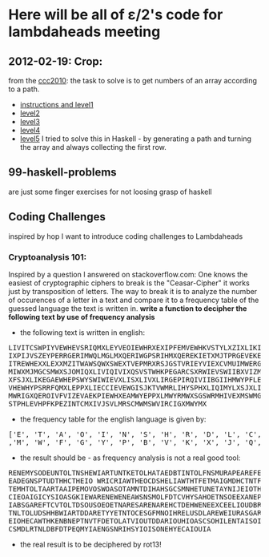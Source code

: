 # Here will be all of ε/2's code for lambdaheads meeting

## 2012-02-19: Crop:

from the [ccc2010](http://catcoder.catalyst.cc): the task to solve is to
get numbers of an array according to a path.
 * [instructions and level1](http://www.unet.univie.ac.at/~a0307893/downloads/description-level1.pdf)
 * [level2](http://www.unet.univie.ac.at/~a0307893/downloads/description-level2.pdf)
 * [level3](http://www.unet.univie.ac.at/~a0307893/downloads/description-level3.pdf)
 * [level4](http://www.unet.univie.ac.at/~a0307893/downloads/description-level4.pdf)
 * [level5](http://www.unet.univie.ac.at/~a0307893/downloads/description-level5.pdf)
I tried to solve this in Haskell - by generating a path and turning the array
and always collecting the first row.

## 99-haskell-problems
are just some finger exercises for not loosing grasp of haskell

## Coding Challenges
inspired by hop I want to introduce coding challenges to Lambdaheads

### Cryptoanalysis 101:
Inspired by a question I answered on stackoverflow.com:
One knows the easiest of cryptographic ciphers to break is the "Ceasar-Cipher"
it works just by transposition of letters. The way to break it is to analyze the
number of occurences of a letter in a text and compare it to a frequency table
of the guessed language the text is written in.
**write a function to decipher the following text by use of frequency analysis**

 * the following text is written in english:
<pre>
LIVITCSWPIYVEWHEVSRIQMXLEYVEOIEWHRXEXIPFEMVEWHKVSTYLXZIXLIKI
IXPIJVSZEYPERRGERIMWQLMGLMXQERIWGPSRIHMXQEREKIETXMJTPRGEVEKE
ITREWHEXXLEXXMZITWAWSQWXSWEXTVEPMRXRSJGSTVRIEYVIEXCVMUIMWERG
MIWXMJMGCSMWXSJOMIQXLIVIQIVIXQSVSTWHKPEGARCSXRWIEVSWIIBXVIZM
XFSJXLIKEGAEWHEPSWYSWIWIEVXLISXLIVXLIRGEPIRQIVIIBGIIHMWYPFLE
VHEWHYPSRRFQMXLEPPXLIECCIEVEWGISJKTVWMRLIHYSPHXLIQIMYLXSJXLI
MWRIGXQEROIVFVIZEVAEKPIEWHXEAMWYEPPXLMWYRMWXSGSWRMHIVEXMSWMG
STPHLEVHPFKPEZINTCMXIVJSVLMRSCMWMSWVIRCIGXMWYMX
</pre>
 * the frequency table for the english language is given by:
<pre>
['E', 'T', 'A', 'O', 'I', 'N', 'S', 'H', 'R', 'D', 'L', 'C', 'U'
,'M', 'W', 'F', 'G', 'Y', 'P', 'B', 'V', 'K', 'X', 'J', 'Q', 'Z']
</pre>
 * the result should be - as frequency analysis is not a real good tool:
<pre>
RENEMYSODEUNTOLTNSHEWIARTUNTKETOLHATAEDBTINTOLFNSMURAPEAREFE
EADEGNSPTUDTHHCTHEIO WRICRIAWTHEOCDSHELIAWTHTFETMAIGMDHCTNTF
TEMHTOLTAARTAAIPEMOVOSWOASOTAMNTDIHAHSGCSMNHETUNETAYNIJEIOTH
CIEOAIGICYSIOASGKIEWARENEWENEAWSNSMOLFDTCVHYSAHOETNSOEEXANEP
IABSGAREFTCVTOLTDSOUSOEOETNARESARENAREHCTDEHWENEEXCEELIOUDBR
TNLTOLUDSHHBWIARTDDARETYYETNTOCESGFMNOIHRELUSDLAREWEIURASGAR
EIOHECAWTHKENBNEPTNVTFDETOLATVIOUTDDARIOUHIOASCSOHILENTAISOI
CSMDLRTNLDBFDTPEQMYIAENGSNRIHSYIOISONEHYECAIOUIA
</pre>
* the real result is to be deciphered by rot13!
